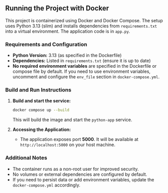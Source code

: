 ## Running the Project with Docker

This project is containerized using Docker and Docker Compose. The setup uses Python 3.13 (slim) and installs dependencies from `requirements.txt` into a virtual environment. The application code is in `app.py`.

### Requirements and Configuration
- **Python Version:** 3.13 (as specified in the Dockerfile)
- **Dependencies:** Listed in `requirements.txt` (ensure it is up to date)
- **No required environment variables** are specified in the Dockerfile or compose file by default. If you need to use environment variables, uncomment and configure the `env_file` section in `docker-compose.yml`.

### Build and Run Instructions
1. **Build and start the service:**
   ```sh
   docker compose up --build
   ```
   This will build the image and start the `python-app` service.

2. **Accessing the Application:**
   - The application exposes port **5000**. It will be available at `http://localhost:5000` on your host machine.

### Additional Notes
- The container runs as a non-root user for improved security.
- No volumes or external dependencies are configured by default.
- If you need to persist data or add environment variables, update the `docker-compose.yml` accordingly.
